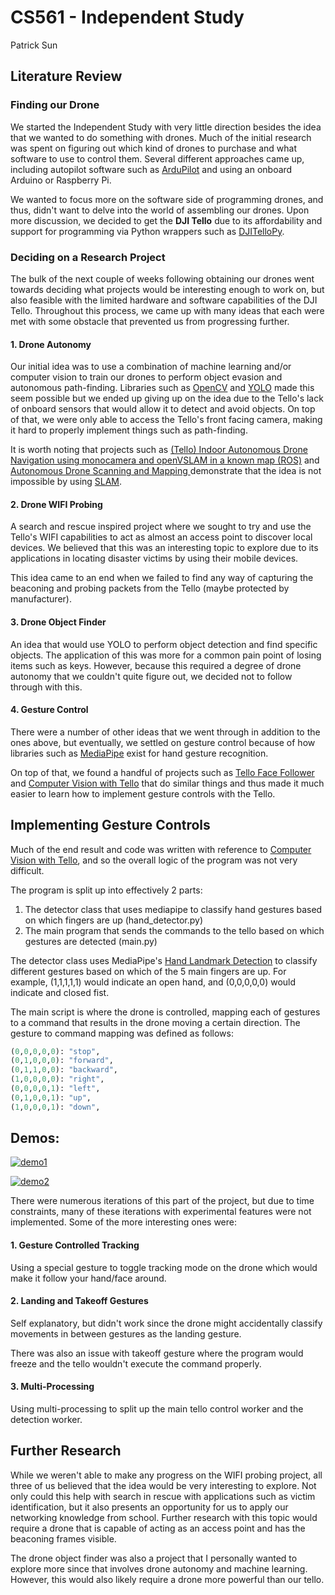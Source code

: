 # CS561 - Independent Study 
Patrick Sun

## Literature Review
### Finding our Drone
We started the Independent Study with very little direction besides the idea that we wanted to do 
something with drones. Much of the initial research was spent on figuring out which kind of drones
to purchase and what software to use to control them. Several different approaches came up, including 
autopilot software such as [ArduPilot](https://github.com/ArduPilot/ardupilot) and using an onboard
Arduino or Raspberry Pi.

We wanted to focus more on the software side of programming drones, and thus, didn't want to delve into
the world of assembling our drones. Upon more discussion, we decided to get the **DJI Tello** due to its
affordability and support for programming via Python wrappers such as 
[DJITelloPy](https://github.com/damiafuentes/DJITelloPy).

### Deciding on a Research Project
The bulk of the next couple of weeks following obtaining our drones went towards deciding what projects 
would be interesting enough to work on, but also feasible with the limited hardware and software capabilities
of the DJI Tello. Throughout this process, we came up with many ideas that each were met with some obstacle that 
prevented us from progressing further. 

#### 1. Drone Autonomy
Our initial idea was to use a combination of machine learning and/or computer vision to train our drones to 
perform object evasion and autonomous path-finding. Libraries such as [OpenCV](https://opencv.org/) 
and [YOLO](https://docs.ultralytics.com/) made this seem possible but we ended up giving up on the idea
due to the Tello's lack of onboard sensors that would allow it to detect and avoid objects. On top of that,
we were only able to access the Tello's front facing camera, making it hard to properly implement things such as
path-finding.

It is worth noting that projects such as [(Tello) Indoor Autonomous Drone Navigation using monocamera and openVSLAM in a known map (ROS)](https://www.youtube.com/watch?v=cx2MV2OOG7U) and [Autonomous Drone Scanning and Mapping
](https://github.com/waseemtannous/Autonomous-Drone-Scanning-and-Mapping) demonstrate that the idea is not impossible
by using [SLAM](https://www.mathworks.com/discovery/slam.html).

#### 2. Drone WIFI Probing
A search and rescue inspired project where we sought to try and use the Tello's WIFI capabilities to act as
almost an access point to discover local devices. We believed that this was an interesting topic to explore
due to its applications in locating disaster victims by using their mobile devices.

This idea came to an end when we failed to find any way of capturing the beaconing and probing packets
from the Tello (maybe protected by manufacturer).

#### 3. Drone Object Finder
An idea that would use YOLO to perform object detection and find specific objects. The application of this
was more for a common pain point of losing items such as keys. However, because this required a degree of 
drone autonomy that we couldn't quite figure out, we decided not to follow through with this.

#### 4. Gesture Control
There were a number of other ideas that we went through in addition to the ones above, but eventually, we settled on 
gesture control because of how libraries such as [MediaPipe](https://github.com/google-ai-edge/mediapipe) exist
for hand gesture recognition.

On top of that, we found a handful of projects such as [Tello Face Follower](https://github.com/youngsoul/tello-sandbox)
and [Computer Vision with Tello](https://github.com/mrsojourn/computer_vision_with_tello_drone?tab=readme-ov-file) that
do similar things and thus made it much easier to learn how to implement gesture controls with the Tello.

## Implementing Gesture Controls
Much of the end result and code was written with reference to [Computer Vision with Tello](https://github.com/mrsojourn/computer_vision_with_tello_drone?tab=readme-ov-file), and so the overall logic of the program was not very difficult. 

The program is split up into effectively 2 parts: 
1. The detector class that uses mediapipe to classify hand gestures based on which fingers are up (hand_detector.py)
2. The main program that sends the commands to the tello based on which gestures are detected (main.py)

The detector class uses MediaPipe's [Hand Landmark Detection](https://ai.google.dev/edge/mediapipe/solutions/vision/hand_landmarker) to classify different gestures based on which of the 5 main fingers are up. For example, (1,1,1,1,1) would
indicate an open hand, and (0,0,0,0,0) would indicate and closed fist.

The main script is where the drone is controlled, mapping each of gestures to a command that results in 
the drone moving a certain direction. The gesture to command mapping was defined as follows:

```python
(0,0,0,0,0): "stop",
(0,1,0,0,0): "forward",
(0,1,1,0,0): "backward",
(1,0,0,0,0): "right",
(0,0,0,0,1): "left",
(0,1,0,0,1): "up",
(1,0,0,0,1): "down",
```

## Demos:
[![demo1](https://img.youtube.com/vi/vo5VW0NoR6s/0.jpg)](https://www.youtube.com/watch?v=vo5VW0NoR6s)

[![demo2](https://img.youtube.com/vi/Q05GU-qtyo4/0.jpg)](https://www.youtube.com/watch?v=Q05GU-qtyo4)

There were numerous iterations of this part of the project, but due to time constraints, many of these iterations
with experimental features were not implemented. Some of the more interesting ones were:

#### 1. Gesture Controlled Tracking
Using a special gesture to toggle tracking mode on the drone which would make it follow your hand/face around.

#### 2. Landing and Takeoff Gestures
Self explanatory, but didn't work since the drone might accidentally classify movements in between gestures as 
the landing gesture.

There was also an issue with takeoff gesture where the program would freeze and the tello wouldn't execute the 
command properly. 

#### 3. Multi-Processing
Using multi-processing to split up the main tello control worker and the detection worker.

## Further Research
While we weren't able to make any progress on the WIFI probing project, all three of us believed that the idea
would be very interesting to explore. Not only could this help with search in rescue with applications
such as victim identification, but it also presents an opportunity for us to apply our networking knowledge 
from school. Further research with this topic would require a drone that is capable of acting as an access point
and has the beaconing frames visible. 

The drone object finder was also a project that I personally wanted to explore more since that involves drone 
autonomy and machine learning. However, this would also likely require a drone more powerful than our tello.
